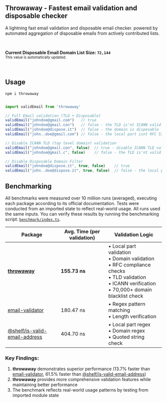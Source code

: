 ## Throwaway - Fastest email validation and disposable checker

A lightning fast email validation and disposable email checker. powered by automated aggregation of disposable emails from actively contributed lists.

<br>

<!-- disposable database size: the number between the backticks on the next line will be automatically updated -->
**Current Disposable Email Domain List Size: `72,144`** \
<sub>This value is automatically updated.</sub>

<br>

## Usage

```
npm i throwaway
```

```ts

import validEmail from 'throwaway'

// Full Email validation (TLD + Disposable)
validEmail("johndoe@gmail.com")   // true
validEmail("johndoe@gmail.con")   // false - the TLD is'nt ICANN valid
validEmail("johndoe@dispose.it")  // false - the domain is disposable
validEmail("john..doe@gmail.com") // false - the local part isnt RFC 5322 compliant

// Disable ICANN TLD (top level domain) validation
validEmail("johndoe@gmail.con", false)  // true - disable ICANN TLD validation
validEmail("johndoe@gmail.c", false)    // false - the TLD is'nt valid since TLDS must be >= 2

// Disable Disposable Domain Filter
validEmail("johndoe@dispose.it", true, false)    // true
validEmail("john..doe@dispose.it", true, false)  // false - the local part isnt RFC 5322 compliant

```

## Benchmarking

All benchmarks were measured over 10 million runs (averaged), executing each package according to its official documentation. Tests were conducted from an imported state to reflect real-world usage. All runs used the same inputs. You can verify these results by running the benchmarking script: [`benchmark/index.ts`](https://github.com/doodad-labs/throwaway-email-checker/blob/main/benchmark/index.ts).

| Package | Avg. Time (per validation) | Validation Logic |
|---------|----------------------------|------------------|
| **[throwaway](https://github.com/doodad-labs/throwaway-email-checker)** | **155.73 ns** | • Local part validation<br>• Domain validation<br>• RFC compliance checks<br>• TLD validation<br>• ICANN verification<br>• 70,000+ domain blacklist check |
| [email-validator](https://npmjs.com/email-validator) | 180.47 ns | • Regex pattern matching<br>• Length verification |
| [@shelf/is-valid-email-address](https://npmjs.com/@shelf/is-valid-email-address) | 404.70 ns | • Local part regex<br>• Domain regex<br>• Quoted string check |

### Key Findings:
1. **throwaway** demonstrates superior performance (13.7% faster than [email-validator](https://npmjs.com/email-validator), 61.5% faster than [@shelf/is-valid-email-address](https://npmjs.com/@shelf/is-valid-email-address))
2. **throwaway** provides more comprehensive validation features while maintaining better performance
3. The benchmark reflects real-world usage patterns by testing from imported module state

